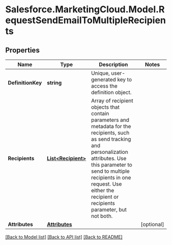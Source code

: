 # Salesforce.MarketingCloud.Model.RequestSendEmailToMultipleRecipients
## Properties

Name | Type | Description | Notes
------------ | ------------- | ------------- | -------------
**DefinitionKey** | **string** | Unique, user-generated key to access the definition object. | 
**Recipients** | [**List&lt;Recipient&gt;**](Recipient.md) | Array of recipient objects that contain parameters and metadata for the recipients, such as send tracking and personalization attributes. Use this parameter to send to multiple recipients in one request. Use either the recipient or recipients parameter, but not both. | 
**Attributes** | [**Attributes**](Attributes.md) |  | [optional] 

[[Back to Model list]](../README.md#documentation-for-models) [[Back to API list]](../README.md#documentation-for-api-endpoints) [[Back to README]](../README.md)

